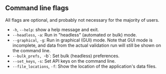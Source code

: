 ## Command line flags

All flags are optional, and probably not necessary for the majority of users.

- `-h`, `--help`: show a help message and exit.
- `--headless`, `-a`: Run in "headless" (automated or bulk) mode.
- `--graphical`, `-g`: Run in graphical (GUI) mode. Note that GUI mode is incomplete, and data from the actual validation run will still be shown on the command line.
- `--bulk_prefs, `-b`: Set bulk (headless) preferences.
- `--set_keys`, `-s`: Set API keys on the command line.
- `--file_locations`, `-f`: Show the location of the application's data files.
